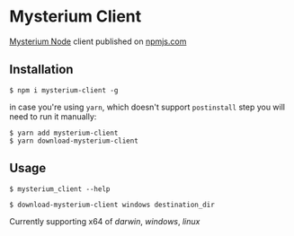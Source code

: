 # Mysterium Client
[Mysterium Node](https://github.com/MysteriumNetwork/node) client published on [npmjs.com](https://www.npmjs.com)

## Installation
`$ npm i mysterium-client -g`

in case you're using `yarn`, which doesn't support `postinstall` step
you will need to run it manually:

```
$ yarn add mysterium-client
$ yarn download-mysterium-client
```

## Usage
`$ mysterium_client --help`

`$ download-mysterium-client windows destination_dir`

Currently supporting x64 of _darwin_, _windows_, _linux_
